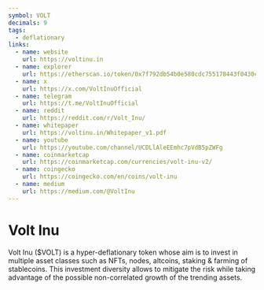 ```yaml
---
symbol: VOLT
decimals: 9
tags:
  - deflationary
links:
  - name: website
    url: https://voltinu.in
  - name: explorer
    url: https://etherscan.io/token/0x7f792db54b0e580cdc755178443f0430cf799aca
  - name: x
    url: https://x.com/VoltInuOfficial
  - name: telegram
    url: https://t.me/VoltInuOfficial
  - name: reddit
    url: https://reddit.com/r/Volt_Inu/
  - name: whitepaper
    url: https://voltinu.in/Whitepaper_v1.pdf
  - name: youtube
    url: https://youtube.com/channel/UCDLlAleEEmhc7pVdB5pZWFg
  - name: coinmarketcap
    url: https://coinmarketcap.com/currencies/volt-inu-v2/
  - name: coingecko
    url: https://coingecko.com/en/coins/volt-inu
  - name: medium
    url: https://medium.com/@VoltInu
---
```


# Volt Inu

Volt Inu ($VOLT) is a hyper-deflationary token whose aim is to invest in multiple asset classes such as NFTs, nodes, altcoins, staking & farming of stablecoins. This investment diversity allows to mitigate the risk while taking advantage of the possible non-correlated growth of the trending assets.
